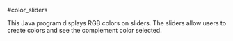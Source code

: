 #color_sliders

This Java program displays RGB colors on sliders. The sliders allow users to create colors and see the complement color selected.
